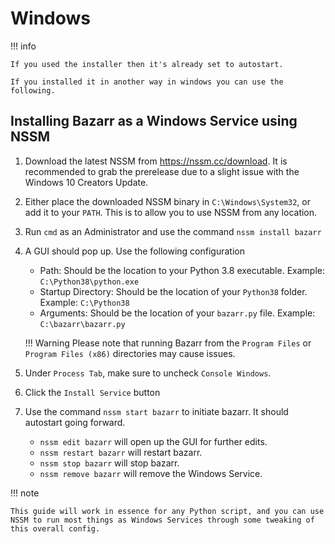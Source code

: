 # Windows

!!! info

    If you used the installer then it's already set to autostart.

    If you installed it in another way in windows you can use the following.

## Installing Bazarr as a Windows Service using NSSM

1. Download the latest NSSM from <https://nssm.cc/download>. It is recommended to grab the prerelease due to a slight issue with the Windows 10 Creators Update.

1. Either place the downloaded NSSM binary in `C:\Windows\System32`, or add it to your `PATH`. This is to allow you to use NSSM from any location.

1. Run `cmd` as an Administrator and use the command `nssm install bazarr`

1. A GUI should pop up. Use the following configuration

    - Path: Should be the location to your Python 3.8 executable. Example: `C:\Python38\python.exe`
    - Startup Directory: Should be the location of your `Python38` folder. Example: `C:\Python38`
    - Arguments: Should be the location of your `bazarr.py` file. Example: `C:\bazarr\bazarr.py`

    !!! Warning
        Please note that running Bazarr from the `Program Files` or `Program Files (x86)` directories may cause issues.

1. Under `Process Tab`, make sure to uncheck `Console Windows`.

1. Click the `Install Service` button

1. Use the command `nssm start bazarr` to initiate bazarr. It should autostart going forward.

    - `nssm edit bazarr` will open up the GUI for further edits.
    - `nssm restart bazarr` will restart bazarr.
    - `nssm stop bazarr` will stop bazarr.
    - `nssm remove bazarr` will remove the Windows Service.

!!! note

    This guide will work in essence for any Python script, and you can use NSSM to run most things as Windows Services through some tweaking of this overall config.
